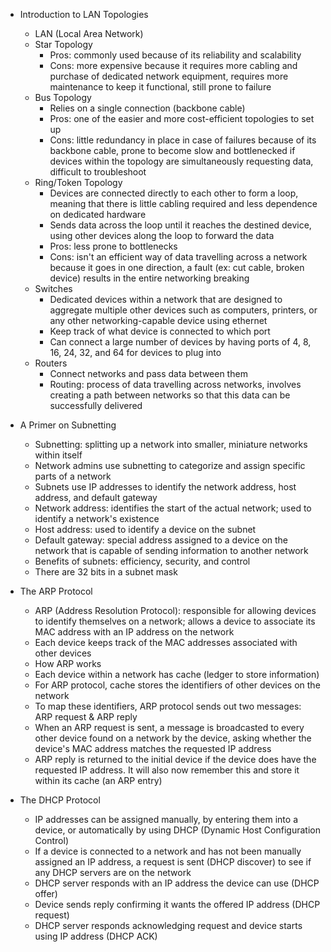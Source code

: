 * Introduction to LAN Topologies
  * LAN (Local Area Network) 
  * Star Topology
    * Pros: commonly used because of its reliability and scalability
    * Cons: more expensive because it requires more cabling and purchase of dedicated network equipment, requires more maintenance to keep it functional, still prone to failure
  * Bus Topology
    * Relies on a single connection (backbone cable)
    * Pros: one of the easier and more cost-efficient topologies to set up
    * Cons: little redundancy in place in case of failures because of its backbone cable, prone to become slow and bottlenecked if devices within the topology are simultaneously requesting data, difficult to troubleshoot
  * Ring/Token Topology
    * Devices are connected directly to each other to form a loop, meaning that there is little cabling required and less dependence on dedicated hardware
    * Sends data across the loop until it reaches the destined device, using other devices along the loop to forward the data
    * Pros: less prone to bottlenecks
    * Cons: isn't an efficient way of data travelling across a network because it goes in one direction, a fault (ex: cut cable, broken device) results in the entire networking breaking
  * Switches
    * Dedicated devices within a network that are designed to aggregate multiple other devices such as computers, printers, or any other networking-capable device using ethernet
    * Keep track of what device is connected to which port
    * Can connect a large number of devices by having ports of 4, 8, 16, 24, 32, and 64 for devices to plug into
  * Routers
    * Connect networks and pass data between them
    * Routing: process of data travelling across networks, involves creating a path between networks so that this data can be successfully delivered
   
* A Primer on Subnetting
  * Subnetting: splitting up a network into smaller, miniature networks within itself
  * Network admins use subnetting to categorize and assign specific parts of a network
  * Subnets use IP addresses to identify the network address, host address, and default gateway
  * Network address: identifies the start of the actual network; used to identify a network's existence
  * Host address: used to identify a device on the subnet
  * Default gateway: special address assigned to a device on the network that is capable of sending information to another network
  * Benefits of subnets: efficiency, security, and control
  * There are 32 bits in a subnet mask

* The ARP Protocol
  * ARP (Address Resolution Protocol): responsible for allowing devices to identify themselves on a network; allows a device to associate its MAC address with an IP address on the network
  * Each device keeps track of the MAC addresses associated with other devices
  * How ARP works
   * Each device within a network has cache (ledger to store information)
   * For ARP protocol, cache stores the identifiers of other devices on the network
   * To map these identifiers, ARP protocol sends out two messages: ARP request & ARP reply
    * When an ARP request is sent, a message is broadcasted to every other device found on a network by the device, asking whether the device's MAC address matches the requested IP address
    * ARP reply is returned to the initial device if the device does have the requested IP address. It will also now remember this and store it within its cache (an ARP entry)

* The DHCP Protocol
  * IP addresses can be assigned manually, by entering them into a device, or automatically by using DHCP (Dynamic Host Configuration Control)
  * If a device is connected to a network and has not been manually assigned an IP address, a request is sent (DHCP discover) to see if any DHCP servers are on the network
  * DHCP server responds with an IP address the device can use (DHCP offer)
  * Device sends reply confirming it wants the offered IP address (DHCP request)
  * DHCP server responds acknowledging request and device starts using IP address (DHCP ACK)



